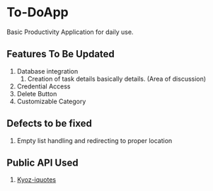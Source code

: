 # To-DoApp
Basic Productivity Application for daily use.

## Features To Be Updated
1. Database integration
	1. Creation of task details basically details. (Area of discussion)
2. Credential Access
3. Delete Button
4. Customizable Category

## Defects to be fixed
1. Empty list handling and redirecting to proper location

## Public API Used
1. [Kyoz-iquotes](https://github.com/kyoz/iquotes#readme)